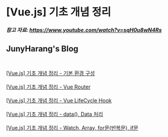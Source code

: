# [Vue.js] 기초 개념 정리

##### 참고 자료: https://www.youtube.com/watch?v=sqH0u8wN4Rs

JunyHarang's Blog<br><br>
---

[\[Vue.js\] 기초 개념 정리 - 기본 환경 구성](https://junyharang.tistory.com/202)<br><br>
[\[Vue.js\] 기초 개념 정리 - Vue Router](https://junyharang.tistory.com/203)<br><br>
[\[Vue.js\] 기초 개념 정리 - Vue LifeCycle Hook](https://junyharang.tistory.com/204)<br><br>
[\[Vue.js\] 기초 개념 정리 - data(), Data 처리](https://junyharang.tistory.com/205)<br><br>
[\[Vue.js\] 기초 개념 정리 - Watch, Array, for문(반복문), if문](https://junyharang.tistory.com/206)<br><br>